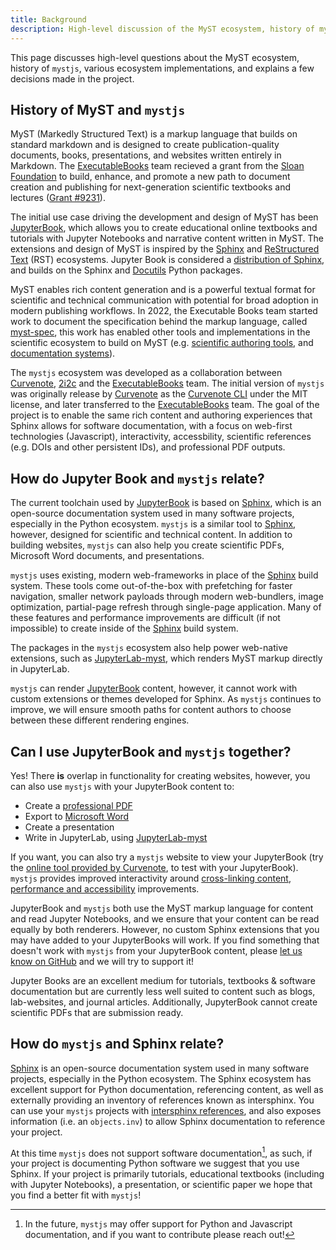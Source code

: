 ```yaml
---
title: Background
description: High-level discussion of the MyST ecosystem, history of mystjs, other implementations like JupyterBook and Sphinx, and explains a few decisions made in the project.
---
```


This page discusses high-level questions about the MyST ecosystem, history of `mystjs`, various ecosystem implementations, and explains a few decisions made in the project.

## History of MyST and `mystjs`

MyST (Markedly Structured Text) is a markup language that builds on standard markdown and is designed to create publication-quality documents, books, presentations, and websites written entirely in Markdown. The [ExecutableBooks] team recieved a grant from the [Sloan Foundation](https://sloan.org) to build, enhance, and promote a new path to document creation and publishing for next-generation scientific textbooks and lectures ([Grant #9231](https://sloan.org/grant-detail/9231)).

The initial use case driving the development and design of MyST has been [JupyterBook], which allows you to create educational online textbooks and tutorials with Jupyter Notebooks and narrative content written in MyST. The extensions and design of MyST is inspired by the [Sphinx] and [ReStructured Text](https://docutils.sourceforge.io/rst.html) (RST) ecosystems. Jupyter Book is considered a [distribution of Sphinx](myst:jupyterbook#explain/sphinx), and builds on the Sphinx and [Docutils] Python packages.

MyST enables rich content generation and is a powerful textual format for scientific and technical communication with potential for broad adoption in modern publishing workflows. In 2022, the Executable Books team started work to document the specification behind the markup language, called [myst-spec](https://github.com/executablebooks/myst-spec), this work has enabled other tools and implementations in the scientific ecosystem to build on MyST (e.g. [scientific authoring tools](https://curvenote.com/for/writing), and [documentation systems](https://blog.readthedocs.com/jupyter-book-read-the-docs/)).

The `mystjs` ecosystem was developed as a collaboration between [Curvenote], [2i2c] and the [ExecutableBooks] team. The initial version of `mystjs` was originally release by [Curvenote] as the [Curvenote CLI](https://curvenote.com/docs/cli) under the MIT license, and later transferred to the [ExecutableBooks] team. The goal of the project is to enable the same rich content and authoring experiences that Sphinx allows for software documentation, with a focus on web-first technologies (Javascript), interactivity, accessbility, scientific references (e.g. DOIs and other persistent IDs), and professional PDF outputs.

## How do Jupyter Book and `mystjs` relate?

The current toolchain used by [JupyterBook] is based on [Sphinx], which is an open-source documentation system used in many software projects, especially in the Python ecosystem. `mystjs` is a similar tool to [Sphinx], however, designed for scientific and technical content. In addition to building websites, `mystjs` can also help you create scientific PDFs, Microsoft Word documents, and presentations.

`mystjs` uses existing, modern web-frameworks in place of the [Sphinx] build system. These tools come out-of-the-box with prefetching for faster navigation, smaller network payloads through modern web-bundlers, image optimization, partial-page refresh through single-page application. Many of these features and performance improvements are difficult (if not impossible) to create inside of the [Sphinx] build system.

The packages in the `mystjs` ecosystem also help power web-native extensions, such as [JupyterLab-myst], which renders MyST markup directly in JupyterLab.

`mystjs` can render [JupyterBook] content, however, it cannot work with custom extensions or themes developed for Sphinx. As `mystjs` continues to improve, we will ensure smooth paths for content authors to choose between these different rendering engines.

## Can I use JupyterBook and `mystjs` together?

Yes! There **is** overlap in functionality for creating websites, however, you can also use `mystjs` with your JupyterBook content to:

- Create a [professional PDF](./creating-pdf-documents.md)
- Export to [Microsoft Word](./creating-word-documents.md)
- Create a presentation
- Write in JupyterLab, using [JupyterLab-myst]

If you want, you can also try a `mystjs` website to view your JupyterBook (try the [online tool provided by Curvenote](https://try.curvenote.com), to test with your JupyterBook). `mystjs` provides improved interactivity around [cross-linking content](./cross-references.md), [performance and accessibility](./accessibility-and-performance.md) improvements.

JupyterBook and `mystjs` both use the MyST markup language for content and read Jupyter Notebooks, and we ensure that your content can be read equally by both renderers. However, no custom Sphinx extensions that you may have added to your JupyterBooks will work. If you find something that doesn't work with `mystjs` from your JupyterBook content, please [let us know on GitHub](https://github.com/executablebooks/mystjs/issues) and we will try to support it!

Jupyter Books are an excellent medium for tutorials, textbooks & software documentation but are currently less well suited to content such as blogs, lab-websites, and journal articles. Additionally, JupyterBook cannot create scientific PDFs that are submission ready.

## How do `mystjs` and Sphinx relate?

[Sphinx] is an open-source documentation system used in many software projects, especially in the Python ecosystem. The Sphinx ecosystem has excellent support for Python documentation, referencing content, as well as externally providing an inventory of references known as intersphinx. You can use your `mystjs` projects with [intersphinx references](#intersphinx), and also exposes information (i.e. an `objects.inv`) to allow Sphinx documentation to reference your project.

At this time `mystjs` does not support software documentation[^1], as such, if your project is documenting Python software we suggest that you use Sphinx. If your project is primarily tutorials, educational textbooks (including with Jupyter Notebooks), a presentation, or scientific paper we hope that you find a better fit with `mystjs`!

[^1]: In the future, `mystjs` may offer support for Python and Javascript documentation, and if you want to contribute please reach out!

[2i2c]: https://2i2c.org/
[curvenote]: https://curvenote.com
[docutils]: https://docutils.sourceforge.io/
[executablebooks]: https://executablebooks.org/
[jupyterbook]: https://jupyterbook.org/
[jupyterlab-myst]: https://github.com/executablebooks/jupyterlab-myst
[sphinx]: https://www.sphinx-doc.org/
